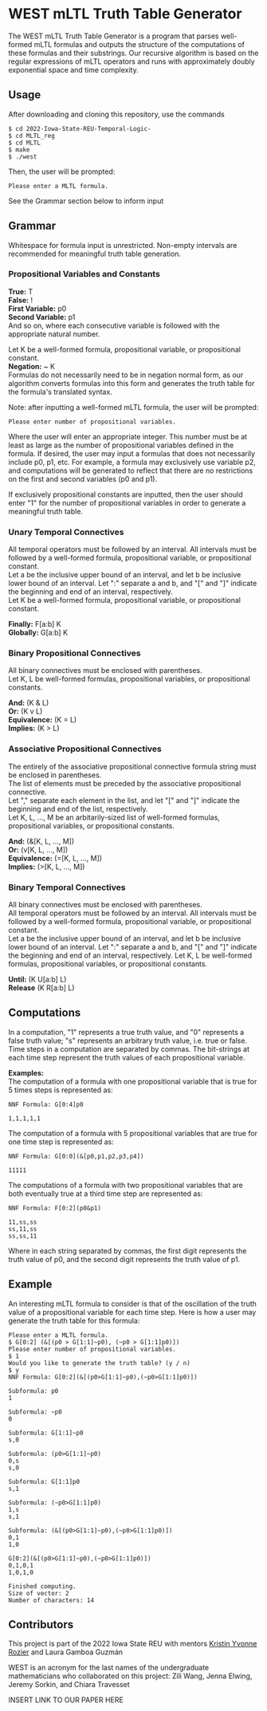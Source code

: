 # WEST mLTL Truth Table Generator

The WEST mLTL Truth Table Generator is a program that parses well-formed mLTL formulas and outputs the structure of the computations of these formulas and their substrings. Our recursive algorithm is based on the regular expressions of mLTL operators and runs with approximately doubly exponential space and time complexity.

## Usage

After downloading and cloning this repository, use the commands
``` 
$ cd 2022-Iowa-State-REU-Temporal-Logic-
$ cd MLTL_reg
$ cd MLTL
$ make 
$ ./west
```
Then, the user will be prompted:
```
Please enter a MLTL formula.
```
See the Grammar section below to inform input


## Grammar
Whitespace for formula input is unrestricted.
Non-empty intervals are recommended for meaningful truth table generation.

### Propositional Variables and Constants
**True:** T <br />
**False:** ! <br />
**First Variable:** p0 <br />
**Second Variable:** p1 <br />
And so on, where each consecutive variable is followed with the appropriate natural number. <br />

Let K be a well-formed formula, propositional variable, or propositional constant. <br />
**Negation:** ~ K <br />
Formulas do not necessarily need to be in negation normal form, as our algorithm converts formulas into this form and generates the truth table for the formula's translated syntax. <br />

Note: after inputting a well-formed mLTL formula, the user will be prompted:
```
Please enter number of propositional variables.
```
Where the user will enter an appropriate integer. This number must be at least as large as the number of propositional variables defined in the formula. If desired, the user may input a formulas that does not necessarily include p0, p1, etc. For example, a formula may exclusively use variable p2, and computations will be generated to reflect that there are no restrictions on the first and second variables (p0 and p1). 

If exclusively propositional constants are inputted, then the user should enter "1" for the number of propositional variables in order to generate a meaningful truth table. 

### Unary Temporal Connectives
All temporal operators must be followed by an interval. All intervals must be followed by a well-formed formula, propositional variable, or propositional constant. <br />
Let a be the inclusive upper bound of an interval, and let b be inclusive lower bound of an interval. Let ":" separate a and b, and "[" and "]" indicate the beginning and end of an interval, respectively.  <br />
Let K be a well-formed formula, propositional variable, or propositional constant. <br />

**Finally:** F[a:b] K <br />
**Globally:** G[a:b] K <br />

### Binary Propositional Connectives
All binary connectives must be enclosed with parentheses. <br />
Let K, L be well-formed formulas, propositional variables, or propositional constants. <br />

**And:** (K & L) <br />
**Or:** (K v L)  <br />
**Equivalence:** (K = L)  <br />
**Implies:** (K > L)  <br />

### Associative Propositional Connectives
The entirely of the associative propositional connective formula string must be enclosed in parentheses.  <br />
The list of elements must be preceded by the associative propositional connective. <br />
Let "," separate each element in the list, and let "[" and "]" indicate the beginning and end of the list, respectively. <br />
Let K, L, ..., M be an arbitarily-sized list of well-formed formulas, propositional variables, or propositional constants. <br />

**And:** (&[K, L, ..., M]) <br />
**Or:** (v[K, L, ..., M])  <br />
**Equivalence:** (=[K, L, ..., M])  <br />
**Implies:** (>[K, L, ..., M])  <br />

### Binary Temporal Connectives
All binary connectives must be enclosed with parentheses. <br />
All temporal operators must be followed by an interval. All intervals must be followed by a well-formed formula, propositional variable, or propositional constant. <br />
Let a be the inclusive upper bound of an interval, and let b be inclusive lower bound of an interval. Let ":" separate a and b, and "[" and "]" indicate the beginning and end of an interval, respectively.
Let K, L be well-formed formulas, propositional variables, or propositional constants. <br />

**Until:** (K U[a:b] L) <br />
**Release** (K R[a:b] L) <br />

## Computations
In a computation, "1" represents a true truth value, and "0" represents a false truth value; "s" represents an arbitrary truth value, i.e. true or false.
Time steps in a computation are separated by commas. The bit-strings at each time step represent the truth values of each propositional variable. <br />

**Examples:** <br />
The computation of a formula with one propositional variable that is true for 5 times steps is represented as:
```
NNF Formula: G[0:4]p0

1,1,1,1,1
```
The computation of a formula with 5 propositional variables that are true for one time step is represented as:
```
NNF Formula: G[0:0](&[p0,p1,p2,p3,p4])

11111
````
The computations of a formula with two propositional variables that are both eventually true at a third time step are represented as:
```
NNF Formula: F[0:2](p0&p1)

11,ss,ss
ss,11,ss
ss,ss,11
```
Where in each string separated by commas, the first digit represents the truth value of p0, and the second digit represents the truth value of p1.

## Example
An interesting mLTL formula to consider is that of the oscillation of the truth value of a propositional variable for each time step.
Here is how a user may generate the truth table for this formula:
```
Please enter a MLTL formula.
$ G[0:2] (&[(p0 > G[1:1]~p0), (~p0 > G[1:1]p0)])
Please enter number of propositional variables.
$ 1
Would you like to generate the truth table? (y / n)
$ y
NNF Formula: G[0:2](&[(p0>G[1:1]~p0),(~p0>G[1:1]p0)])

Subformula: p0
1

Subformula: ~p0
0

Subformula: G[1:1]~p0
s,0

Subformula: (p0>G[1:1]~p0)
0,s
s,0

Subformula: G[1:1]p0
s,1

Subformula: (~p0>G[1:1]p0)
1,s
s,1

Subformula: (&[(p0>G[1:1]~p0),(~p0>G[1:1]p0)])
0,1
1,0

G[0:2](&[(p0>G[1:1]~p0),(~p0>G[1:1]p0)])
0,1,0,1
1,0,1,0

Finished computing.
Size of vector: 2
Number of characters: 14
```



## Contributors
This project is part of the 2022 Iowa State REU with mentors [Kristin Yvonne Rozier](https://www.aere.iastate.edu/kyrozier/) and Laura Gamboa Guzmán

WEST is an acronym for the last names of the undergraduate mathematicians who collaborated on this project: Zili Wang, Jenna Elwing, Jeremy Sorkin, and Chiara Travesset

INSERT LINK TO OUR PAPER HERE




